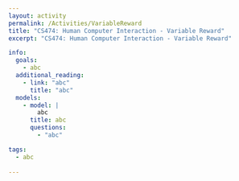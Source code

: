 ```yaml
---
layout: activity
permalink: /Activities/VariableReward
title: "CS474: Human Computer Interaction - Variable Reward"
excerpt: "CS474: Human Computer Interaction - Variable Reward"

info: 
  goals: 
    - abc
  additional_reading:
    - link: "abc"
      title: "abc"     
  models:
    - model: |
        abc
      title: abc
      questions:
        - "abc"

tags:
  - abc
  
---
```

